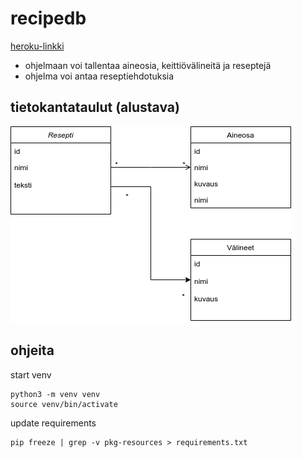 # recipedb

[heroku-linkki](http://recipedb-nicohi.herokuapp.com/)

- ohjelmaan voi tallentaa aineosia, keittiövälineitä ja reseptejä
- ohjelma voi antaa reseptiehdotuksia 

## tietokantataulut (alustava)
![tables](documentation/tables.png?raw=true)


## ohjeita
start venv
```
python3 -m venv venv
source venv/bin/activate
```

update requirements
```
pip freeze | grep -v pkg-resources > requirements.txt
```
